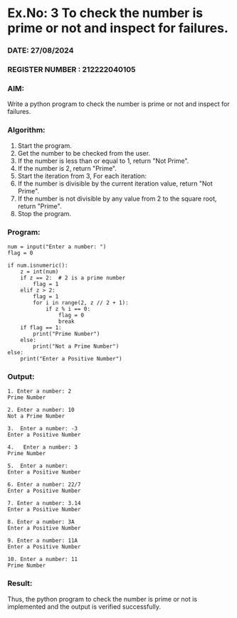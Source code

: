 # Ex.No: 3 To check the number is prime or not and inspect for failures.
 
### DATE: 27/08/2024                                                                          
### REGISTER NUMBER : 212222040105
### AIM: 
Write a python program to check the number is prime or not and inspect for failures.
 
### Algorithm:
1. Start the program.
2. Get the number to be checked from the user.
3. If the number is less than or equal to 1, return "Not Prime".
4. If the number is 2, return "Prime".
5. Start the iteration from 3, For each iteration:
6. If the number is divisible by the current iteration value, return "Not Prime".
7. If the number is not divisible by any value from 2 to the square root, return "Prime".
8. Stop the program.

### Program:
```
num = input("Enter a number: ")
flag = 0

if num.isnumeric(): 
    z = int(num)
    if z == 2:  # 2 is a prime number
        flag = 1
    elif z > 2:
        flag = 1  
        for i in range(2, z // 2 + 1):  
            if z % i == 0:
                flag = 0  
                break
    if flag == 1:
        print("Prime Number")
    else:
        print("Not a Prime Number")
else:
    print("Enter a Positive Number")

```

### Output:
```
1. Enter a number: 2
Prime Number

2. Enter a number: 10
Not a Prime Number

3.  Enter a number: -3
Enter a Positive Number

4.   Enter a number: 3
Prime Number

5.  Enter a number: 
Enter a Positive Number

6. Enter a number: 22/7
Enter a Positive Number

7. Enter a number: 3.14
Enter a Positive Number

8. Enter a number: 3A
Enter a Positive Number

9. Enter a number: 11A
Enter a Positive Number

10. Enter a number: 11
Prime Number
```

### Result:
Thus, the python program to check the number is prime or not is implemented and the output is verified successfully.
